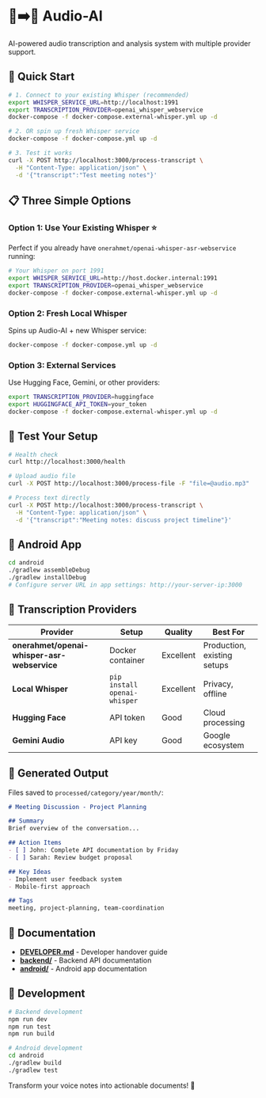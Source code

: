 # 🎵➡️📝 Audio-AI

AI-powered audio transcription and analysis system with multiple provider support.

## 🚀 Quick Start

```bash
# 1. Connect to your existing Whisper (recommended)
export WHISPER_SERVICE_URL=http://localhost:1991
export TRANSCRIPTION_PROVIDER=openai_whisper_webservice
docker-compose -f docker-compose.external-whisper.yml up -d

# 2. OR spin up fresh Whisper service
docker-compose -f docker-compose.yml up -d

# 3. Test it works
curl -X POST http://localhost:3000/process-transcript \
  -H "Content-Type: application/json" \
  -d '{"transcript":"Test meeting notes"}'
```

## 📋 Three Simple Options

### **Option 1: Use Your Existing Whisper** ⭐
Perfect if you already have `onerahmet/openai-whisper-asr-webservice` running:
```bash
# Your Whisper on port 1991
export WHISPER_SERVICE_URL=http://host.docker.internal:1991
export TRANSCRIPTION_PROVIDER=openai_whisper_webservice
docker-compose -f docker-compose.external-whisper.yml up -d
```

### **Option 2: Fresh Local Whisper**
Spins up Audio-AI + new Whisper service:
```bash
docker-compose -f docker-compose.yml up -d
```

### **Option 3: External Services**
Use Hugging Face, Gemini, or other providers:
```bash
export TRANSCRIPTION_PROVIDER=huggingface
export HUGGINGFACE_API_TOKEN=your_token
docker-compose -f docker-compose.external-whisper.yml up -d
```

## 🧪 Test Your Setup

```bash
# Health check
curl http://localhost:3000/health

# Upload audio file
curl -X POST http://localhost:3000/process-file -F "file=@audio.mp3"

# Process text directly
curl -X POST http://localhost:3000/process-transcript \
  -H "Content-Type: application/json" \
  -d '{"transcript":"Meeting notes: discuss project timeline"}'
```

## 📱 Android App

```bash
cd android
./gradlew assembleDebug
./gradlew installDebug
# Configure server URL in app settings: http://your-server-ip:3000
```

## 🔧 Transcription Providers

| Provider | Setup | Quality | Best For |
|----------|-------|---------|----------|
| **onerahmet/openai-whisper-asr-webservice** | Docker container | Excellent | Production, existing setups |
| **Local Whisper** | `pip install openai-whisper` | Excellent | Privacy, offline |
| **Hugging Face** | API token | Good | Cloud processing |
| **Gemini Audio** | API key | Good | Google ecosystem |

## 📁 Generated Output

Files saved to `processed/category/year/month/`:

```markdown
# Meeting Discussion - Project Planning

## Summary
Brief overview of the conversation...

## Action Items
- [ ] John: Complete API documentation by Friday
- [ ] Sarah: Review budget proposal

## Key Ideas
- Implement user feedback system
- Mobile-first approach

## Tags
meeting, project-planning, team-coordination
```

## 📖 Documentation

- **[DEVELOPER.md](DEVELOPER.md)** - Developer handover guide
- **[backend/](backend/)** - Backend API documentation
- **[android/](android/)** - Android app documentation

## 🔄 Development

```bash
# Backend development
npm run dev
npm run test
npm run build

# Android development
cd android
./gradlew build
./gradlew test
```

Transform your voice notes into actionable documents! 🎯